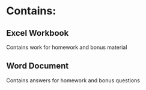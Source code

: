 # Contains:

## Excel Workbook
Contains work for homework and bonus material

## Word Document
Contains answers for homework and bonus questions
